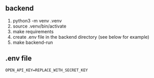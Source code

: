 ## backend
1. python3 -m venv .venv
2. source .venv/bin/activate
3. make requirements
4. create .env file in the backend directory (see below for example)
4. make backend-run

## .env file
`OPEN_API_KEY=REPLACE_WITH_SECRET_KEY`
